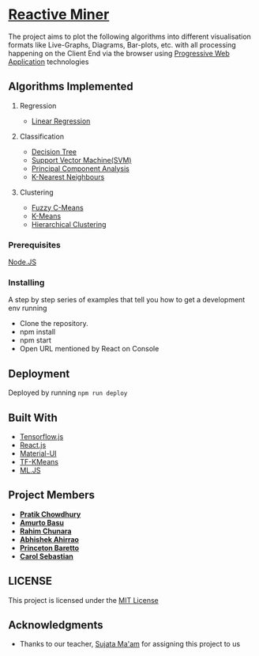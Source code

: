 # [Reactive Miner](https://pratikpc.github.io/Reactive-Miner)

The project aims to plot the following algorithms into different visualisation formats like Live-Graphs, Diagrams, Bar-plots, etc. with all processing happening on the Client End via the browser using [Progressive Web Application](https://en.wikipedia.org/wiki/Progressive_web_application) technologies

## Algorithms Implemented
1. Regression
    * [Linear Regression](https://en.wikipedia.org/wiki/Linear_regression)

2. Classification
    * [Decision Tree](https://en.wikipedia.org/wiki/Decision_tree_learning)
    * [Support Vector Machine(SVM)](https://en.wikipedia.org/wiki/Support-vector_machine)
    * [Principal Component Analysis](https://en.wikipedia.org/wiki/Principal_component_analysis)
    * [K-Nearest Neighbours](https://en.wikipedia.org/wiki/K-nearest_neighbors_algorithm)

3. Clustering
    * [Fuzzy C-Means](https://en.wikipedia.org/wiki/Fuzzy_clustering#Fuzzy_C-means_clustering)
    * [K-Means](https://en.wikipedia.org/wiki/K-means_clustering)
    * [Hierarchical Clustering](https://en.wikipedia.org/wiki/Hierarchical_clustering)

### Prerequisites
[Node.JS](https://nodejs.org/)

### Installing

A step by step series of examples that tell you how to get a development env running
* Clone the repository.
* npm install
* npm start
* Open URL mentioned by React on Console

## Deployment

Deployed by running ```npm run deploy```

## Built With
* [Tensorflow.js](https://www.tensorflow.org/js/)
* [React.js](https://reactjs.org/)
* [Material-UI](https://material-ui.com/)
* [TF-KMeans](https://github.com/pratikpc/tf-kmeans)
* [ML.JS](https://github.com/mljs)

## Project Members
* [**Pratik Chowdhury**](https://github.com/pratikpc)
* [**Amurto Basu**](https://github.com/amurto)
* [**Rahim Chunara**](https://github.com/RahimChunara)
* [**Abhishek Ahirrao**](https://github.com/colmeabhi)
* [**Princeton Baretto**](https://github.com/princebaretto99)
* [**Carol Sebastian**](https://github.com/carol80)

## LICENSE

This project is licensed under the [MIT License](LICENSE)

## Acknowledgments

* Thanks to our teacher, [Sujata Ma'am](http://frcrce.ac.in/index.php/crce-downloads/category/51-faculty-profiles?download=170:sd) for assigning this project to us
